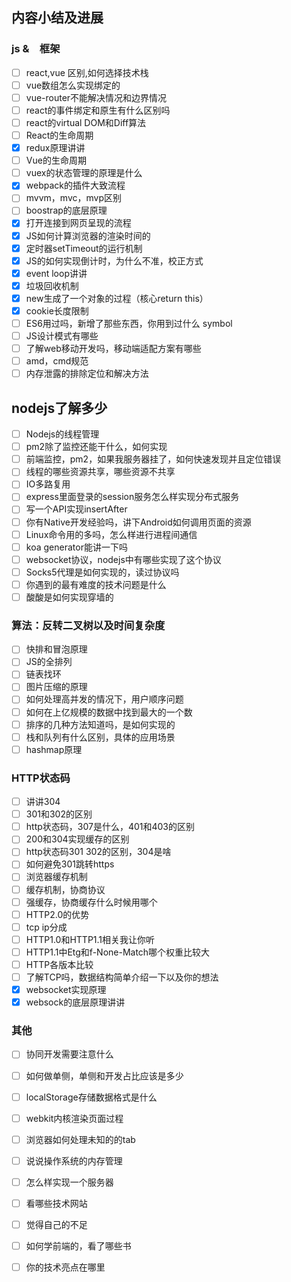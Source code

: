 ##  内容小结及进展
### js &　框架
- [ ] react,vue 区别,如何选择技术栈
- [ ] vue数组怎么实现绑定的
- [ ] vue-router不能解决情况和边界情况
- [ ] react的事件绑定和原生有什么区别吗
- [ ] react的virtual DOM和Diff算法
- [ ] React的生命周期
- [x] redux原理讲讲
- [ ] Vue的生命周期
- [ ] vuex的状态管理的原理是什么
- [x] webpack的插件大致流程
- [ ] mvvm，mvc，mvp区别
- [ ] boostrap的底层原理
- [x] 打开连接到网页呈现的流程
- [x] JS如何计算浏览器的渲染时间的
- [x] 定时器setTimeout的运行机制
- [x] JS的如何实现倒计时，为什么不准，校正方式
- [x] event loop讲讲
- [x] 垃圾回收机制
- [x] new生成了一个对象的过程（核心return this）
- [x] cookie长度限制
- [ ] ES6用过吗，新增了那些东西，你用到过什么 symbol
- [ ] JS设计模式有哪些
- [ ] 了解web移动开发吗，移动端适配方案有哪些
- [ ] amd，cmd规范
- [ ] 内存泄露的排除定位和解决方法

## nodejs了解多少
- [ ] Nodejs的线程管理
- [ ] pm2除了监控还能干什么，如何实现
- [ ] 前端监控，pm2，如果我服务器挂了，如何快速发现并且定位错误
- [ ] 线程的哪些资源共享，哪些资源不共享
- [ ] IO多路复用
- [ ] express里面登录的session服务怎么样实现分布式服务
- [ ] 写一个API实现insertAfter
- [ ] 你有Native开发经验吗，讲下Android如何调用页面的资源
- [ ] Linux命令用的多吗，怎么样进行进程间通信
- [ ] koa generator能讲一下吗
- [ ] websocket协议，nodejs中有哪些实现了这个协议
- [ ] Socks5代理是如何实现的，读过协议吗
- [ ] 你遇到的最有难度的技术问题是什么
- [ ] 酸酸是如何实现穿墙的

### 算法：反转二叉树以及时间复杂度
- [ ] 快排和冒泡原理
- [ ] JS的全排列
- [ ] 链表找环
- [ ] 图片压缩的原理
- [ ] 如何处理高并发的情况下，用户顺序问题
- [ ] 如何在上亿规模的数据中找到最大的一个数
- [ ] 排序的几种方法知道吗，是如何实现的
- [ ] 栈和队列有什么区别，具体的应用场景
- [ ] hashmap原理

### HTTP状态码
- [ ] 讲讲304
- [ ] 301和302的区别
- [ ] http状态码，307是什么，401和403的区别
- [ ] 200和304实现缓存的区别
- [ ] http状态码301 302的区别，304是啥
- [ ] 如何避免301跳转https
- [ ] 浏览器缓存机制
- [ ] 缓存机制，协商协议
- [ ] 强缓存，协商缓存什么时候用哪个
- [ ] HTTP2.0的优势
- [ ] tcp ip分成
- [ ] HTTP1.0和HTTP1.1相关我让你听
- [ ] HTTP1.1中Etg和f-None-Match哪个权重比较大
- [ ] HTTP各版本比较
- [ ] 了解TCP吗，数据结构简单介绍一下以及你的想法
- [x] websocket实现原理
- [x] websock的底层原理讲讲

### 其他
- [ ] 协同开发需要注意什么
- [ ] 如何做单侧，单侧和开发占比应该是多少
- [ ] localStorage存储数据格式是什么
- [ ] webkit内核渲染页面过程
- [ ] 浏览器如何处理未知的的tab
- [ ] 说说操作系统的内存管理
- [ ] 怎么样实现一个服务器
- [ ] 看哪些技术网站
- [ ] 觉得自己的不足
- [ ] 如何学前端的，看了哪些书
- [ ] 你的技术亮点在哪里








